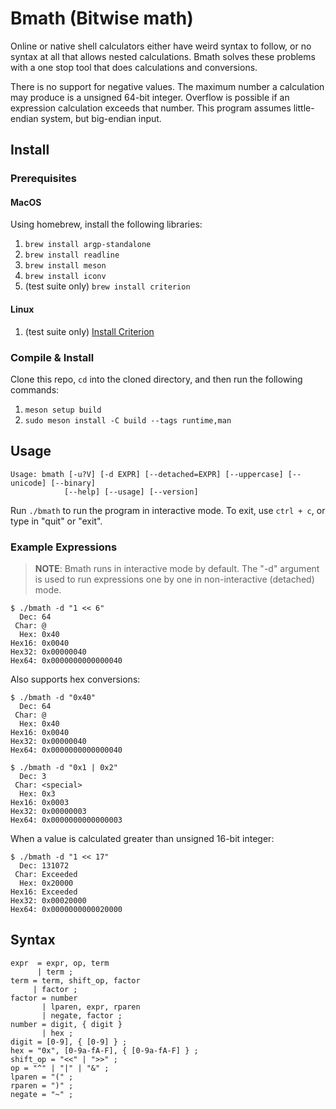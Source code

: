 # Bmath (Bitwise math)

Online or native shell calculators either have weird syntax to follow, or no
syntax at all that allows nested calculations. Bmath solves these problems with
a one stop tool that does calculations and conversions.

There is no support for negative values. The maximum number a calculation may
produce is a unsigned 64-bit integer. Overflow is possible if an expression
calculation exceeds that number. This program assumes little-endian system,
but big-endian input.

## Install

### Prerequisites

#### MacOS

Using homebrew, install the following libraries:

1. `brew install argp-standalone`
2. `brew install readline`
3. `brew install meson`
4. `brew install iconv`
5. (test suite only) `brew install criterion`

#### Linux

1. (test suite only) [Install Criterion](https://criterion.readthedocs.io/en/master/setup.html)

### Compile & Install

Clone this repo, `cd` into the cloned directory, and then run the following commands:

1. `meson setup build`
2. `sudo meson install -C build --tags runtime,man`

## Usage

```
Usage: bmath [-u?V] [-d EXPR] [--detached=EXPR] [--uppercase] [--unicode] [--binary]
            [--help] [--usage] [--version]

```

Run `./bmath` to run the program in interactive mode. To exit, use `ctrl + c`,
or type in "quit" or "exit".

### Example Expressions

> **NOTE**: Bmath runs in interactive mode by default. The "-d" argument is
used to run expressions one by one in non-interactive (detached) mode.

```shell
$ ./bmath -d "1 << 6"
  Dec: 64
 Char: @
  Hex: 0x40
Hex16: 0x0040
Hex32: 0x00000040
Hex64: 0x0000000000000040

```

Also supports hex conversions:

```shell
$ ./bmath -d "0x40"
  Dec: 64
 Char: @
  Hex: 0x40
Hex16: 0x0040
Hex32: 0x00000040
Hex64: 0x0000000000000040

```

```shell
$ ./bmath -d "0x1 | 0x2"
  Dec: 3
 Char: <special>
  Hex: 0x3
Hex16: 0x0003
Hex32: 0x00000003
Hex64: 0x0000000000000003

```

When a value is calculated greater than unsigned 16-bit integer:

```shell
$ ./bmath -d "1 << 17"
  Dec: 131072
 Char: Exceeded
  Hex: 0x20000
Hex16: Exceeded
Hex32: 0x00020000
Hex64: 0x0000000000020000

```

## Syntax

```
expr  = expr, op, term
      | term ;
term = term, shift_op, factor
     | factor ;
factor = number
       | lparen, expr, rparen
       | negate, factor ;
number = digit, { digit }
       | hex ;
digit = [0-9], { [0-9] } ;
hex = "0x", [0-9a-fA-F], { [0-9a-fA-F] } ;
shift_op = "<<" | ">>" ;
op = "^" | "|" | "&" ;
lparen = "(" ;
rparen = ")" ;
negate = "~" ;
```

